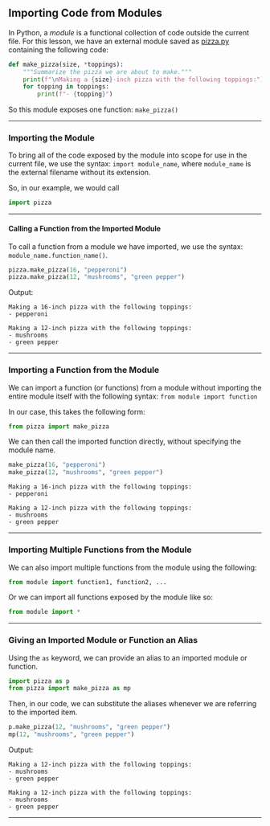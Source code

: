 ## Importing Code from Modules

In Python, a *module* is a functional collection of code outside the current
file. For this lesson, we have an external module saved as
[pizza.py](./pizza.py) containing the following code:

```python
def make_pizza(size, *toppings):
    """Summarize the pizza we are about to make."""
    print(f"\nMaking a {size}-inch pizza with the following toppings:")
    for topping in toppings:
        print(f"- {topping}")
```

So this module exposes one function: `make_pizza()`

---

### Importing the Module

To bring all of the code exposed by the module into scope for use in the 
current file, we use the syntax: `import module_name`, where `module_name` is
the external filename without its extension.

So, in our example, we would call

```python
import pizza
```

---

#### Calling a Function from the Imported Module

To call a function from a module we have imported, we use the syntax:
`module_name.function_name()`.

```python
pizza.make_pizza(16, "pepperoni")
pizza.make_pizza(12, "mushrooms", "green pepper")
```

Output:

```
Making a 16-inch pizza with the following toppings:
- pepperoni

Making a 12-inch pizza with the following toppings:
- mushrooms
- green pepper
```

---

### Importing a Function from the Module

We can import a function (or functions) from a module without importing the
entire module itself with the following syntax: `from module import function`

In our case, this takes the following form:

```python
from pizza import make_pizza
```

We can then call the imported function directly, without specifying the module
name.

```python
make_pizza(16, "pepperoni")
make_pizza(12, "mushrooms", "green pepper")
```

```
Making a 16-inch pizza with the following toppings:
- pepperoni

Making a 12-inch pizza with the following toppings:
- mushrooms
- green pepper
```

---

### Importing Multiple Functions from the Module

We can also import multiple functions from the module using the following:

```python
from module import function1, function2, ...
```

Or we can import all functions exposed by the module like so:

```python
from module import *
```

---

### Giving an Imported Module or Function an Alias

Using the `as` keyword, we can provide an alias to an imported module or 
function.

```python
import pizza as p
from pizza import make_pizza as mp
```

Then, in our code, we can substitute the aliases whenever we are referring to
the imported item.

```python
p.make_pizza(12, "mushrooms", "green pepper")
mp(12, "mushrooms", "green pepper")
```

Output:

```
Making a 12-inch pizza with the following toppings:
- mushrooms
- green pepper

Making a 12-inch pizza with the following toppings:
- mushrooms
- green pepper
```

---
